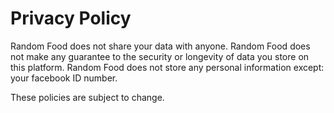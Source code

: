 # Privacy Policy
Random Food does not share your data with anyone.
Random Food does not make any guarantee to the security or longevity of data you store on this platform.
Random Food does not store any personal information except: your facebook ID number.

These policies are subject to change.